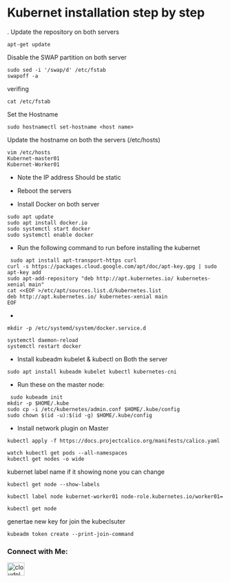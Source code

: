 # Kubernet installation step by step 
. Update the repository on both servers 
```
apt-get update
```
Disable the SWAP partition on both server 
```
sudo sed -i '/swap/d' /etc/fstab
swapoff -a
```
verifing 
```
cat /etc/fstab
```
Set the Hostname 
```
sudo hostnamectl set-hostname <host name>
```
Update the hostname on both the servers (/etc/hosts)
```
vim /etc/hosts
Kubernet-master01
Kubernet-Worker01
```

- Note the IP address Should be static

- Reboot the servers 


- Install Docker on both server 
```
sudo apt update
sudo apt install docker.io
sudo systemctl start docker
sudo systemctl enable docker
```

- Run the following command to run before installing the kubernet 
```
 sudo apt install apt-transport-https curl
curl -s https://packages.cloud.google.com/apt/doc/apt-key.gpg | sudo apt-key add
sudo apt-add-repository "deb http://apt.kubernetes.io/ kubernetes-xenial main"
cat <<EOF >/etc/apt/sources.list.d/kubernetes.list
deb http://apt.kubernetes.io/ kubernetes-xenial main
EOF
```

-  

```
mkdir -p /etc/systemd/system/docker.service.d

systemctl daemon-reload
systemctl restart docker
```

- Install kubeadm kubelet & kubectl on Both the server 
```
sudo apt install kubeadm kubelet kubectl kubernetes-cni
```


- Run these on the master node: 
```
 sudo kubeadm init
mkdir -p $HOME/.kube
sudo cp -i /etc/kubernetes/admin.conf $HOME/.kube/config
sudo chown $(id -u):$(id -g) $HOME/.kube/config
```

- Install network plugin on Master
```
kubectl apply -f https://docs.projectcalico.org/manifests/calico.yaml

watch kubectl get pods --all-namespaces
kubectl get nodes -o wide
```

kubernet label name if it showing none you can change 
```
kubectl get node --show-labels

kubectl label node kubernet-worker01 node-role.kubernetes.io/worker01=
```

```
kubectl get node
```

genertae new key for join the kubeclsuter 
```
kubeadm token create --print-join-command
```




<h3 align="left">Connect with Me:</h3>
<a href="https://linkedin.com/in/Shyjustack" target="blank"><img align="center" src="https://raw.githubusercontent.com/rahuldkjain/github-profile-readme-generator/master/src/images/icons/Social/linked-in-alt.svg" alt="cloudnloud" height="30" width="40" /></a>

